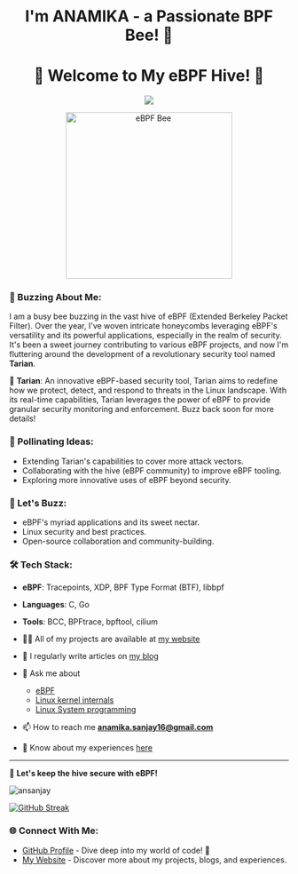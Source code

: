 <h1 align="center">I'm ANAMIKA - a Passionate BPF Bee! 🐝</h1>
<h1 align="center"> 🐝 Welcome to My eBPF Hive! 🍯 </h1>

<p align="center">
  <!-- Typing SVG by DenverCoder1 - https://github.com/DenverCoder1/readme-typing-svg -->
  <a href="https://github.com/DenverCoder1/readme-typing-svg">
    <img src="https://readme-typing-svg.demolab.com/?lines=Working%20on%20eBPF%20Development&font=Fira%20Code&center=true&width=440&height=45&color=000000&vCenter=true&pause=1000&size=22" /></a>
</p>

<p align="center">
  <img src="https://ebpf.foundation/wp-content/uploads/sites/9/2023/03/ebpf_logo_color_on_white-2-300x108.png" alt="eBPF Bee" width="300">
</p>



### 🍯 Buzzing About Me:

I am a busy bee buzzing in the vast hive of eBPF (Extended Berkeley Packet Filter). Over the year, I've woven intricate honeycombs leveraging eBPF's versatility and its powerful applications, especially in the realm of security. It's been a sweet journey contributing to various eBPF projects, and now I'm fluttering around the development of a revolutionary security tool named **Tarian**.

🔐 **Tarian**: An innovative eBPF-based security tool, Tarian aims to redefine how we protect, detect, and respond to threats in the Linux landscape. With its real-time capabilities, Tarian leverages the power of eBPF to provide granular security monitoring and enforcement. Buzz back soon for more details!

### 🌼 Pollinating Ideas:

- Extending Tarian's capabilities to cover more attack vectors.
- Collaborating with the hive (eBPF community) to improve eBPF tooling.
- Exploring more innovative uses of eBPF beyond security.

### 💬 Let's Buzz:

- eBPF's myriad applications and its sweet nectar.
- Linux security and best practices.
- Open-source collaboration and community-building.

### 🛠️ Tech Stack:

- **eBPF**: Tracepoints, XDP, BPF Type Format (BTF), libbpf
- **Languages**: C, Go
- **Tools**: BCC, BPFtrace, bpftool, cilium
- 👨‍💻 All of my projects are available at [my website](https://anamikadev.com/projects)

- 📝 I regularly write articles on [my blog](https://anamikadev.com/blogs/)

- 💬 Ask me about
  
    -   [eBPF](https://anamikadev.com/ebpf-blog-library-insights-tutorials-and-discoveries/)
    -   [Linux kernel internals](https://anamikadev.com/home/blogs/kernel/)
    -   [Linux System programming](https://anamikadev.com/home/blogs/system/)

- 📫 How to reach me **anamika.sanjay16@gmail.com**

- 📄 Know about my experiences [here](https://anamikadev.com/about-me)

---

🚀 **Let's keep the hive secure with eBPF!**

<p><img align="center" src="https://github-readme-stats.vercel.app/api/top-langs?username=ansanjay&show_icons=true&locale=en&layout=compact" alt="ansanjay" /></p>

[![GitHub Streak](https://streak-stats.demolab.com/?user=AnamikaSanjay)](https://git.io/streak-stats)

### 🌐 Connect With Me:

- [GitHub Profile](https://github.com/ANSANJAY) - Dive deep into my world of code! 🚀
- [My Website](https://anamikadev.com/) - Discover more about my projects, blogs, and experiences.


